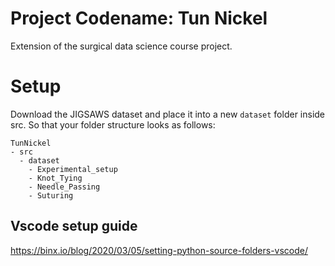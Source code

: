 # Project Codename: Tun Nickel
Extension of the surgical data science course project.

# Setup
Download the JIGSAWS dataset and place it into a new `dataset` folder inside src. So that your folder structure looks as follows:
```
TunNickel
- src
  - dataset
    - Experimental_setup
    - Knot_Tying
    - Needle_Passing
    - Suturing
```


## Vscode setup guide
https://binx.io/blog/2020/03/05/setting-python-source-folders-vscode/